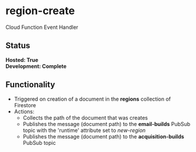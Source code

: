 # region-create
Cloud Function Event Handler

## Status
**Hosted: True**  
**Development: Complete**  

## Functionality
- Triggered on creation of a document in the **regions** collection of Firestore
- Actions:
    - Collects the path of the document that was creates
    - Publishes the message (document path) to the **email-builds** PubSub topic with the 'runtime' attribute set to *new-region*
    - Publishes the message (document path) to the **acquisition-builds** PubSub topic

